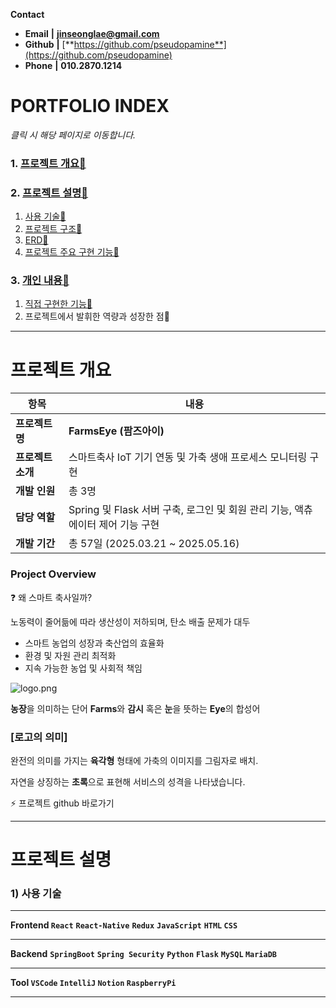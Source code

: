 **Contact**

- **Email**  **|** **jinseonglae@gmail.com**
- **Github** **|** [**https://github.com/pseudopamine**](https://github.com/pseudopamine)
- **Phone** **|** **010.2870.1214**

# PORTFOLIO INDEX

*클릭 시 해당 페이지로 이동합니다.*

### 1. [**프로젝트 개요**🔗](https://www.notion.so/Smart-Farm-PORTFOLIO_-1f43fd941ed680808ac8fd69750d9866?pvs=21)

### 2. [프로젝트 설명🔗](https://www.notion.so/Smart-Farm-PORTFOLIO_-1f43fd941ed680808ac8fd69750d9866?pvs=21)

1. [사용 기술🔗](https://www.notion.so/Smart-Farm-PORTFOLIO_-1f43fd941ed680808ac8fd69750d9866?pvs=21)
2. [프로젝트 구조🔗](https://www.notion.so/Smart-Farm-PORTFOLIO_-1f43fd941ed680808ac8fd69750d9866?pvs=21)
3. [ERD🔗](https://www.notion.so/Smart-Farm-PORTFOLIO_-1f43fd941ed680808ac8fd69750d9866?pvs=21)
4. [프로젝트 주요 구현 기능🔗](https://www.notion.so/Smart-Farm-PORTFOLIO_-1f43fd941ed680808ac8fd69750d9866?pvs=21)

### 3. [개인 내용🔗](https://www.notion.so/Smart-Farm-PORTFOLIO_-1f43fd941ed680808ac8fd69750d9866?pvs=21)

1. [직접 구현한 기능🔗](https://www.notion.so/Smart-Farm-PORTFOLIO_-1f43fd941ed680808ac8fd69750d9866?pvs=21)
2. 프로젝트에서 발휘한 역량과 성장한 점🔗

---

# 프로젝트 개요

| **항목** | **내용** |
| --- | --- |
| **프로젝트 명** | **FarmsEye (팜즈아이)** |
| **프로젝트 소개** | 스마트축사 IoT 기기 연동 및 가축 생애 프로세스 모니터링 구현 |
| **개발 인원** | 총 3명 |
| **담당 역할** | Spring 및 Flask 서버 구축, 로그인 및 회원 관리 기능, 액츄에이터 제어 기능 구현 |
| **개발 기간** | 총 57일 (2025.03.21 ~ 2025.05.16) |

### Project Overview

<aside>
❓ 왜 스마트 축사일까?

노동력이 줄어듦에 따라 생산성이 저하되며, 탄소 배출 문제가 대두

- 스마트 농업의 성장과 축산업의 효율화
- 환경 및 자원 관리 최적화
- 지속 가능한 농업 및 사회적 책임
</aside>

![logo.png](attachment:4c489828-aaa1-4fed-9aa0-4d33bfd29493:logo.png)

**농장**을 의미하는 단어 **Farms**와 **감시** 혹은 **눈**을 뜻하는 **Eye**의 합성어

### [로고의 의미]

완전의 의미를 가지는 **육각형** 형태에 가축의 이미지를 그림자로 배치.

자연을 상징하는 **초록**으로 표현해 서비스의 성격을 나타냈습니다.

⚡ 프로젝트 github 바로가기

---

# 프로젝트 설명

### 1) 사용 기술

---

**Frontend   `React`** **`React-Native`** **`Redux`** **`JavaScript`** **`HTML` `CSS`**  

---

**Backend**    **`SpringBoot`** **`Spring Security`** **`Python`** **`Flask`** **`MySQL` `MariaDB`**  

---

**Tool           `VSCode` `IntelliJ` `Notion` `RaspberryPi`**

---
